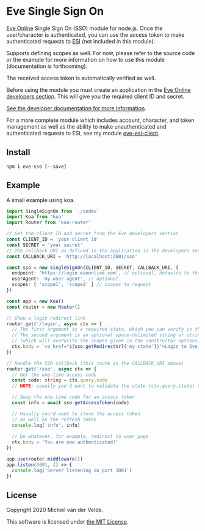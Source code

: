 # Eve Single Sign On

[Eve Online](https://eveonline.com) Single Sign On (SSO) module for node.js.
Once the user/character is authenticated, you can use the access token to make
authenticated requests to [ESI](https://docs.esi.evetech.net/docs/esi_introduction.html)
(not included in this module).

Supports defining scopes as well. For now, please refer to the source code
or the example for more information on how to use this module (documentation
is forthcoming).

The received access token is automatically verified as well.

Before using the module you must create an application in the
[Eve Online developers section](https://developers.eveonline.com/). This will
give you the required client ID and secret.

[See the developer documentation for more information](https://docs.esi.evetech.net/docs/sso/).

For a more complete module which includes account, character, and token management
as well as the ability to make unauthenticated and authenticated requests to ESI,
see my module [eve-esi-client](https://github.com/MichielvdVelde/eve-esi).

## Install

```
npm i eve-sso [--save]
```

## Example

A small example using koa.

```ts
import SingleSignOn from './index'
import Koa from 'koa'
import Router from 'koa-router'

// Get the client ID and secret from the Eve developers section
const CLIENT_ID = 'your client id'
const SECRET = 'your secret'
// The callback URI as defined in the application in the developers section
const CALLBACK_URI = 'http://localhost:3001/sso'

const sso = new SingleSignOn(CLIENT_ID, SECRET, CALLBACK_URI, {
  endpoint: 'https://login.eveonline.com', // optional, defaults to this
  userAgent: 'my-user-agent', // optional
  scopes: [ 'scope1', 'scope2' ] // scopes to request
})

const app = new Koa()
const router = new Router()

// Show a login redirect link
router.get('/login', async ctx => {
  // The first argument is a required state, which you can verify in the callback
  // The second argument is an optional space-delimited string or string array of scopes to request
  // (which will overwrite the scopes given in the constructor options, if any)
  ctx.body = `<a href="${sso.getRedirectUrl('my-state')}">Login to Eve Online</a>`
})

// Handle the SSO callback (this route is the CALLBACK_URI above)
router.get('/sso', async ctx => {
  // Get the one-time access code
  const code: string = ctx.query.code
  // NOTE: usually you'd want to validate the state (ctx.query.state) as well

  // Swap the one-time code for an access token
  const info = await sso.getAccessToken(code)

  // Usually you'd want to store the access token
  // as well as the refresh token
  console.log('info', info)
  
  // Do whatever, for example, redirect to user page
  ctx.body = 'You are now authenticated!'
})

app.use(router.middleware())
app.listen(3001, () => {
  console.log('Server listening on port 3001')
})

```

## License

Copyright 2020 Michiel van der Velde.

This software is licensed under [the MIT License](LICENSE).
